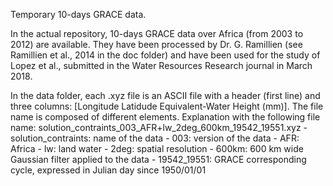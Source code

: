 Temporary 10-days GRACE data.

In the actual repository, 10-days GRACE data over Africa (from 2003 to 2012) are available. They have been processed by Dr. G. Ramillien (see Ramillien et al., 2014 in the doc folder) and have been used for the study of Lopez et al., submitted in the Water Resources Research journal in March 2018. 

In the data folder, each .xyz file is an ASCII file with a header (first line) and three columns: [Longitude  Latidude  Equivalent-Water Height (mm)]. The file name is composed of different elements. Explanation with the following file name: solution_contraints_003_AFR+lw_2deg_600km_19542_19551.xyz
	- solution_contraints: name of the data
	- 003: version of the data
	- AFR: Africa 
	- lw: land water
	- 2deg: spatial resolution
	- 600km: 600 km wide Gaussian filter applied to the data
	- 19542_19551: GRACE corresponding cycle, expressed in Julian day since 1950/01/01 